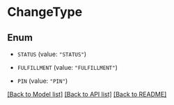 # ChangeType

## Enum


* `STATUS` (value: `"STATUS"`)

* `FULFILLMENT` (value: `"FULFILLMENT"`)

* `PIN` (value: `"PIN"`)


[[Back to Model list]](../README.md#documentation-for-models) [[Back to API list]](../README.md#documentation-for-api-endpoints) [[Back to README]](../README.md)


